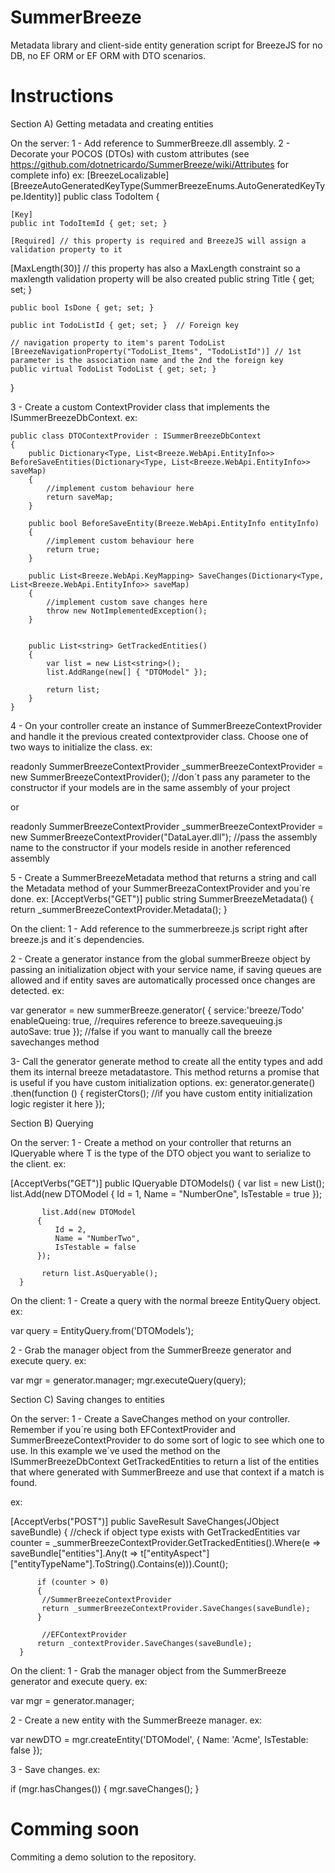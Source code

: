 SummerBreeze
===========================

Metadata library and client-side entity generation script for BreezeJS for no DB, no EF ORM or EF ORM with DTO scenarios.


Instructions 
===========================
Section A)
Getting metadata and creating entities


On the server:
1 - Add reference to SummerBreeze.dll assembly.
2 - Decorate your POCOS (DTOs) with custom attributes (see https://github.com/dotnetricardo/SummerBreeze/wiki/Attributes for complete info)
ex:
   [BreezeLocalizable]
   [BreezeAutoGeneratedKeyType(SummerBreezeEnums.AutoGeneratedKeyType.Identity)]
    public class TodoItem {
    
    [Key]
    public int TodoItemId { get; set; }
    
    [Required] // this property is required and BreezeJS will assign a validation property to it
   [MaxLength(30)] // this property has also a MaxLength constraint so a maxlength validation property will be also created
    public string Title { get; set; }
    
    public bool IsDone { get; set; }

    public int TodoListId { get; set; }  // Foreign key

    // navigation property to item's parent TodoList
    [BreezeNavigationProperty("TodoList_Items", "TodoListId")] // 1st parameter is the association name and the 2nd the foreign key 
    public virtual TodoList TodoList { get; set; }

}





3 - Create a custom ContextProvider class that implements the ISummerBreezeDbContext.
ex:

    public class DTOContextProvider : ISummerBreezeDbContext
    {
        public Dictionary<Type, List<Breeze.WebApi.EntityInfo>> BeforeSaveEntities(Dictionary<Type, List<Breeze.WebApi.EntityInfo>> saveMap)
        {
            //implement custom behaviour here
            return saveMap;
        }

        public bool BeforeSaveEntity(Breeze.WebApi.EntityInfo entityInfo)
        {
            //implement custom behaviour here
            return true;
        }

        public List<Breeze.WebApi.KeyMapping> SaveChanges(Dictionary<Type, List<Breeze.WebApi.EntityInfo>> saveMap)
        {
            //implement custom save changes here
            throw new NotImplementedException();
        }


        public List<string> GetTrackedEntities()
        {
            var list = new List<string>();
            list.AddRange(new[] { "DTOModel" });

            return list;
        }
    }
    

4 - On your controller create an instance of SummerBreezeContextProvider and handle it the previous created contextprovider class. Choose one of two ways to initialize the class.
ex:

readonly SummerBreezeContextProvider<TodoContext> _summerBreezeContextProvider = new  SummerBreezeContextProvider<TodoContext>(); //don´t pass any parameter to the constructor if your models are in the same assembly of your project

or

readonly SummerBreezeContextProvider<TodoContext> _summerBreezeContextProvider = new SummerBreezeContextProvider<TodoContext>("DataLayer.dll"); //pass the assembly name to the constructor if your models reside in another referenced assembly


5 - Create a SummerBreezeMetadata method that returns a string and call the Metadata method of your SummerBreezaContextProvider and you´re done.
ex:
      [AcceptVerbs("GET")]
      public string SummerBreezeMetadata()
      {
          return _summerBreezeContextProvider.Metadata();
      }


On the client:
1 - Add reference to the summerbreeze.js script right after breeze.js and it´s dependencies.

2 - Create a generator instance from the global summerBreeze object by passing an initialization object with your service name, if saving queues are allowed and if entity saves are automatically processed once changes are detected.
ex:

var generator = new summerBreeze.generator( { service:'breeze/Todo'
                                                 enableQueing: true, //requires reference to breeze.savequeuing.js
                                                 autoSave: true }); //false if you want to manually call the breeze savechanges method


3- Call the generator generate method to create all the entity types and add them its internal breeze metadatastore. This method returns a promise that is useful if you have custom initialization options.
ex:
   generator.generate()
       .then(function () {
           registerCtors(); //if you have custom entity initialization logic register it here
       });
       
       
       
Section B)
Querying



On the server:
1 - Create a method on your controller that returns an IQueryable where T is the type of the DTO object you want to serialize to the client.
ex:

[AcceptVerbs("GET")]
      public IQueryable<DTOModel> DTOModels()
      {
          var list = new List<DTOModel>();
          list.Add(new DTOModel { 
              Id = 1,
              Name = "NumberOne",
              IsTestable = true
          });
          
           list.Add(new DTOModel
          {
              Id = 2,
              Name = "NumberTwo",
              IsTestable = false
          });

           return list.AsQueryable();
      }


On the client:
1 - Create a query with the normal breeze EntityQuery object.
ex:

var query = EntityQuery.from('DTOModels');


2 - Grab the manager object from the SummerBreeze generator and execute query.
ex:

var mgr = generator.manager;
mgr.executeQuery(query);



Section C)
Saving changes to entities

On the server:
1 - Create a SaveChanges method on your controller. 
   Remember if you´re using both EFContextProvider and SummerBreezeContextProvider to do some sort of logic to see which one to use. 
   In this example we´ve used the method on the ISummerBreezeDbContext GetTrackedEntities to return a list of the entities that where generated with SummerBreeze and use that context if a match is found.
   
ex:

[AcceptVerbs("POST")]
      public SaveResult SaveChanges(JObject saveBundle)
      {
         //check if object type exists with GetTrackedEntities 
          var counter = _summerBreezeContextProvider.GetTrackedEntities().Where(e => saveBundle["entities"].Any(t => t["entityAspect"]["entityTypeName"].ToString().Contains(e))).Count();

          if (counter > 0)
          {
           //SummerBreezeContextProvider   
           return _summerBreezeContextProvider.SaveChanges(saveBundle);
          }
          
           //EFContextProvider
          return _contextProvider.SaveChanges(saveBundle);
      }
      
      
On the client:
1 - Grab the manager object from the SummerBreeze generator and execute query.
ex:

var mgr = generator.manager;

2 - Create a new entity with the SummerBreeze manager.
ex:

var newDTO = mgr.createEntity('DTOModel', { Name: 'Acme', IsTestable: false });


3 - Save changes.
ex:

if (mgr.hasChanges()) {
                mgr.saveChanges();
            }




Comming soon
===========================
Commiting a demo solution to the repository.
